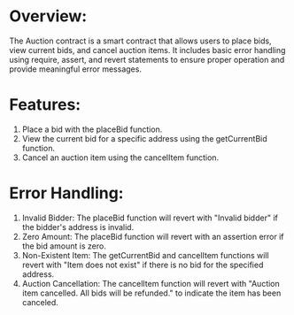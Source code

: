 # Overview:
The Auction contract is a smart contract that allows users to place bids, view current bids, and cancel auction items. It includes basic error handling using require, assert, and revert statements to ensure proper operation and provide meaningful error messages.
# Features: 
1. Place a bid with the placeBid function.
2. View the current bid for a specific address using the getCurrentBid function.
3. Cancel an auction item using the cancelItem function.
# Error Handling:
1. Invalid Bidder: The placeBid function will revert with "Invalid bidder" if the bidder's address is invalid.
2. Zero Amount: The placeBid function will revert with an assertion error if the bid amount is zero.
3. Non-Existent Item: The getCurrentBid and cancelItem functions will revert with "Item does not exist" if there is no bid for the specified address.
4. Auction Cancellation: The cancelItem function will revert with "Auction item cancelled. All bids will be refunded." to indicate the item has been canceled.
